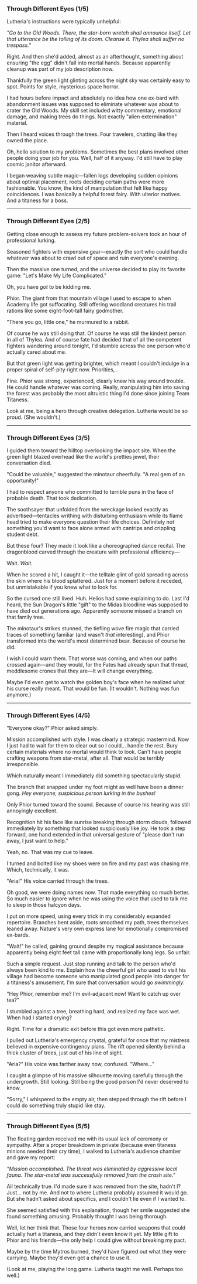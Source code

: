 ### Through Different Eyes (1/5)
Lutheria's instructions were typically unhelpful:

_"Go to the Old Woods. There, the star-born wretch shall announce itself. Let that utterance be the tolling of its doom. Cleanse it. Thylea shall suffer no trespass."_

Right. And then she'd added, almost as an afterthought, something about ensuring "the egg" didn't fall into mortal hands. Because apparently cleanup was part of my job description now.

Thankfully the green light glinting across the night sky was certainly easy to spot. Points for style, mysterious space horror.

I had hours before impact and absolutely no idea how one ex-bard with abandonment issues was supposed to eliminate whatever was about to crater the Old Woods. My skill set included witty commentary, emotional damage, and making trees do things. Not exactly "alien extermination" material.

Then I heard voices through the trees. Four travelers, chatting like they owned the place.

Oh, hello solution to my problems. Sometimes the best plans involved other people doing your job for you. Well, half of it anyway. I'd still have to play cosmic janitor afterward.

I began weaving subtle magic—fallen logs developing sudden opinions about optimal placement, roots deciding certain paths were more fashionable. You know, the kind of manipulation that felt like happy coincidences. I was basically a helpful forest fairy. With ulterior motives. And a titaness for a boss.

---
### Through Different Eyes (2/5)
Getting close enough to assess my future problem-solvers took an hour of professional lurking.

Seasoned fighters with expensive gear—exactly the sort who could handle whatever was about to crawl out of space and ruin everyone's evening.

Then the massive one turned, and the universe decided to play its favorite game: "Let's Make My Life Complicated."

Oh, you have _got_ to be kidding me.

Phior. The giant from that mountain village I used to escape to when Academy life got suffocating. Still offering woodland creatures his trail rations like some eight-foot-tall fairy godmother.

"There you go, little one," he murmured to a rabbit.

Of course he was still doing that. Of course he was still the kindest person in all of Thylea. And of course fate had decided that of all the competent fighters wandering around tonight, I'd stumble across the one person who'd actually cared about me.

But that green light was getting brighter, which meant I couldn't indulge in a proper spiral of self-pity right now. Priorities, .

Fine. Phior was strong, experienced, clearly knew his way around trouble. He could handle whatever was coming. Really, manipulating him into saving the forest was probably the most altruistic thing I'd done since joining Team Titaness.

Look at me, being a hero through creative delegation. Lutheria would be so proud. (She wouldn't.)

---
### Through Different Eyes (3/5)
I guided them toward the hilltop overlooking the impact site. When the green light blazed overhead like the world's pretties jewel, their conversation died.

"Could be valuable," suggested the minotaur cheerfully. "A real gem of an opportunity!"

I had to respect anyone who committed to terrible puns in the face of probable death. That took dedication.

The soothsayer that unfolded from the wreckage looked exactly as advertised—tentacles writhing with disturbing enthusiasm while its flame head tried to make everyone question their life choices. Definitely not something you'd want to face alone armed with cantrips and crippling student debt.

But these four? They made it look like a choreographed dance recital. The dragonblood carved through the creature with professional efficiency—

Wait. _Wait._

When he scored a hit, I caught it—the telltale glint of gold spreading across the skin where his blood splattered. Just for a moment before it receded, but unmistakable if you knew what to look for.

So the cursed one still lived. Huh. Helios had some explaining to do. Last I'd heard, the Sun Dragon's little "gift" to the Midas bloodline was supposed to have died out generations ago. Apparently someone missed a branch on that family tree.

The minotaur's strikes stunned, the tiefling wove fire magic that carried traces of something familiar (and wasn't _that_ interesting), and Phior transformed into the world's most determined bear. Because of course he did.

I wish I could warn them. That worse was coming, and when our paths crossed again—and they would, for the Fates had already spun that thread, meddlesome crones that they are—It will change everything.

Maybe I'd even get to watch the golden boy's face when he realized what his curse really meant. That would be fun. (It wouldn't. Nothing was fun anymore.)

---

### Through Different Eyes (4/5)
"Everyone okay?" Phior asked simply.

Mission accomplished with style. I was clearly a strategic mastermind. Now I just had to wait for them to clear out so I could... handle the rest. Bury certain materials where no mortal would think to look. Can't have people crafting weapons from star-metal, after all. That would be terribly irresponsible.

Which naturally meant I immediately did something spectacularly stupid.

The branch that snapped under my foot might as well have been a dinner gong. _Hey everyone, suspicious person lurking in the bushes!_

Only Phior turned toward the sound. Because of course his hearing was still annoyingly excellent.

Recognition hit his face like sunrise breaking through storm clouds, followed immediately by something that looked suspiciously like joy. He took a step forward, one hand extended in that universal gesture of "please don't run away, I just want to help."

Yeah, no. That was my cue to leave.

I turned and bolted like my shoes were on fire and my past was chasing me. Which, technically, it was.

"Aria!" His voice carried through the trees.

Oh good, we were doing names now. That made everything so much better. So much easier to ignore when he was using the voice that used to talk me to sleep in those halcyon days.

I put on more speed, using every trick in my considerably expanded repertoire. Branches bent aside, roots smoothed my path, trees themselves leaned away. Nature's very own express lane for emotionally compromised ex-bards.

"Wait!" he called, gaining ground despite my magical assistance because apparently being eight feet tall came with proportionally long legs. So unfair.

Such a simple request. Just stop running and talk to the person who'd always been kind to me. Explain how the cheerful girl who used to visit his village had become someone who manipulated good people into danger for a titaness's amusement. I'm sure that conversation would go _swimmingly_.

"Hey Phior, remember me? I'm evil-adjacent now! Want to catch up over tea?"

I stumbled against a tree, breathing hard, and realized my face was wet. When had I started crying?

Right. Time for a dramatic exit before this got even more pathetic.

I pulled out Lutheria's emergency crystal, grateful for once that my mistress believed in expensive contingency plans. The rift opened silently behind a thick cluster of trees, just out of his line of sight.

"Aria?" His voice was farther away now, confused. "Where..."

I caught a glimpse of his massive silhouette moving carefully through the undergrowth. Still looking. Still being the good person I'd never deserved to know.

"Sorry," I whispered to the empty air, then stepped through the rift before I could do something truly stupid like stay.

---

### Through Different Eyes (5/5)
The floating garden received me with its usual lack of ceremony or sympathy. After a proper breakdown in private (because even titaness minions needed their cry time), I walked to Lutheria's audience chamber and gave my report:

_"Mission accomplished. The threat was eliminated by aggressive local fauna. The star-metal was successfully removed from the crash site."_

All technically true. I'd made sure it was removed from the site, hadn't I? Just... not by me. And not to where Lutheria probably assumed it would go. But she hadn't asked about specifics, and I couldn't lie even if I wanted to.

She seemed satisfied with this explanation, though her smile suggested she found something amusing. Probably thought I was being thorough.

Well, let her think that. Those four heroes now carried weapons that could actually hurt a titaness, and they didn't even know it yet. My little gift to Phior and his friends—the only help I could give without breaking my pact.

Maybe by the time Mytros burned, they'd have figured out what they were carrying. Maybe they'd even get a chance to use it.

(Look at me, playing the long game. Lutheria taught me well. Perhaps too well.)